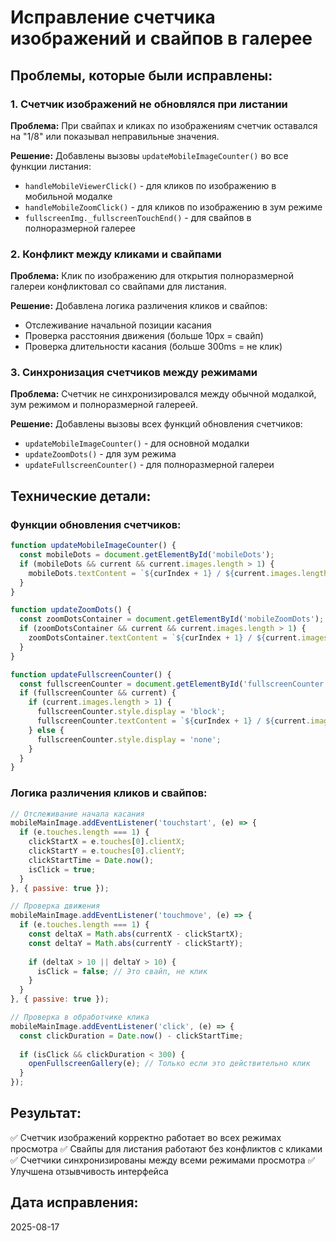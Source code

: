 # Исправление счетчика изображений и свайпов в галерее

## Проблемы, которые были исправлены:

### 1. Счетчик изображений не обновлялся при листании
**Проблема:** При свайпах и кликах по изображениям счетчик оставался на "1/8" или показывал неправильные значения.

**Решение:** Добавлены вызовы `updateMobileImageCounter()` во все функции листания:
- `handleMobileViewerClick()` - для кликов по изображению в мобильной модалке
- `handleMobileZoomClick()` - для кликов по изображению в зум режиме
- `fullscreenImg._fullscreenTouchEnd()` - для свайпов в полноразмерной галерее

### 2. Конфликт между кликами и свайпами
**Проблема:** Клик по изображению для открытия полноразмерной галереи конфликтовал со свайпами для листания.

**Решение:** Добавлена логика различения кликов и свайпов:
- Отслеживание начальной позиции касания
- Проверка расстояния движения (больше 10px = свайп)
- Проверка длительности касания (больше 300ms = не клик)

### 3. Синхронизация счетчиков между режимами
**Проблема:** Счетчик не синхронизировался между обычной модалкой, зум режимом и полноразмерной галереей.

**Решение:** Добавлены вызовы всех функций обновления счетчиков:
- `updateMobileImageCounter()` - для основной модалки
- `updateZoomDots()` - для зум режима
- `updateFullscreenCounter()` - для полноразмерной галереи

## Технические детали:

### Функции обновления счетчиков:
```javascript
function updateMobileImageCounter() {
  const mobileDots = document.getElementById('mobileDots');
  if (mobileDots && current && current.images.length > 1) {
    mobileDots.textContent = `${curIndex + 1} / ${current.images.length}`;
  }
}

function updateZoomDots() {
  const zoomDotsContainer = document.getElementById('mobileZoomDots');
  if (zoomDotsContainer && current && current.images.length > 1) {
    zoomDotsContainer.textContent = `${curIndex + 1} / ${current.images.length}`;
  }
}

function updateFullscreenCounter() {
  const fullscreenCounter = document.getElementById('fullscreenCounter');
  if (fullscreenCounter && current) {
    if (current.images.length > 1) {
      fullscreenCounter.style.display = 'block';
      fullscreenCounter.textContent = `${curIndex + 1} / ${current.images.length}`;
    } else {
      fullscreenCounter.style.display = 'none';
    }
  }
}
```

### Логика различения кликов и свайпов:
```javascript
// Отслеживание начала касания
mobileMainImage.addEventListener('touchstart', (e) => {
  if (e.touches.length === 1) {
    clickStartX = e.touches[0].clientX;
    clickStartY = e.touches[0].clientY;
    clickStartTime = Date.now();
    isClick = true;
  }
}, { passive: true });

// Проверка движения
mobileMainImage.addEventListener('touchmove', (e) => {
  if (e.touches.length === 1) {
    const deltaX = Math.abs(currentX - clickStartX);
    const deltaY = Math.abs(currentY - clickStartY);
    
    if (deltaX > 10 || deltaY > 10) {
      isClick = false; // Это свайп, не клик
    }
  }
}, { passive: true });

// Проверка в обработчике клика
mobileMainImage.addEventListener('click', (e) => {
  const clickDuration = Date.now() - clickStartTime;
  
  if (isClick && clickDuration < 300) {
    openFullscreenGallery(e); // Только если это действительно клик
  }
});
```

## Результат:
✅ Счетчик изображений корректно работает во всех режимах просмотра
✅ Свайпы для листания работают без конфликтов с кликами
✅ Счетчики синхронизированы между всеми режимами просмотра
✅ Улучшена отзывчивость интерфейса

## Дата исправления:
2025-08-17
